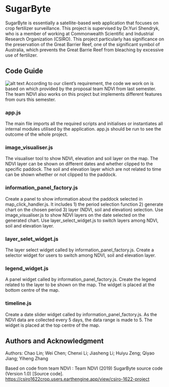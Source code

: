 # SugarByte

SugarByte is essentially a satellite-based web application that focuses on crop fertilizer surveillance. This project is supervised by Dr.Yuri Shendryk, who is a member of working at Commonwealth Scientific and Industrial Research Organization (CSIRO). This project particularly has significance on the preservation of the Great Barrier Reef, one of the significant symbol of Australia, which prevents the Great Barrie Reef from bleaching by excessive use of fertilizer. 

## Code Guide
![alt text](https://i.imgur.com/gMYPwhn.png)
According to our client’s requirement, the code we work on is based on which provided by the proposal team NDVI from last semester. The team NDVI also works on this project but implements different features from ours this semester.
### app.js
The main file imports all the required scripts and initialises or instantiates all internal modules utilised by the application. app.js should be run to see the outcome of the whole project.
### image_visualiser.js
The visualiser tool to show NDVI, elevation and soil layer on the map. The NDVI layer can be shown on different dates and whether clipped to the specific paddock.
The soil and elevation layer which are not related to time can be shown whether or not clipped to the paddock.
### information_panel_factory.js
Create a panel to show information about the paddock selected in map_click_handler.js. It includes 1) the period selection function 2) generate chart on the chosen period 3) layer (NDVI, soil and elevation) selection. Use image_visualiser.js to show NDVI layers on the date selected on the generated chart. Use layer_select_widget.js to switch layers among NDVI, soil and elevation layer.
### layer_selet_widget.js
The layer select widget called by information_panel_factory.js. Create a selector widget for users to switch among NDVI, soil and elevation layer. 
### legend_widget.js
A panel widget called by information_panel_factory.js. Create the legend related to the layer to be shown on the map. The widget is placed at the bottom centre of the map.
### timeline.js
Create a date slider widget called by information_panel_factory.js. As the NDVI data are collected every 5 days, the data range is made to 5. The widget is placed at the top centre of the map.


## Authors and Acknowledgment
Authors: Chao Lin; Wei Chen; Chenxi Li; Jiasheng Li; Huiyu Zeng; Qiyao Jiang; Yiheng Zhang

Based on code from team NDVI : Team NDVI (2019) SugarByte source code (Version 1.0) [Source code]. https://csiro1622crop.users.earthengine.app/view/csiro-1622-project
